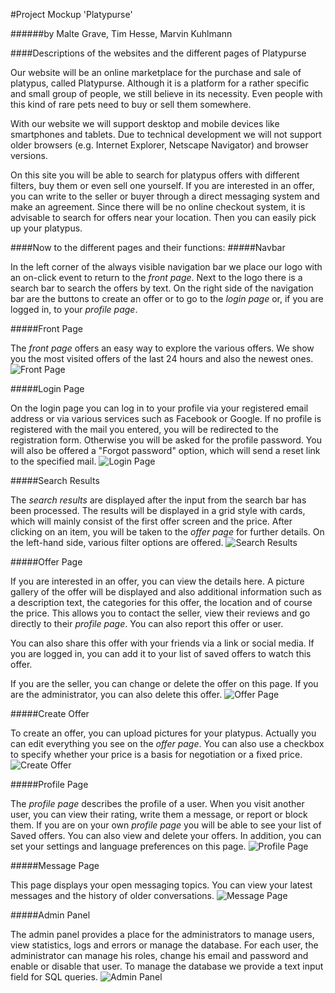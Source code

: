 #Project Mockup 'Platypurse'

######by Malte Grave, Tim Hesse, Marvin Kuhlmann

####Descriptions of the websites and the different pages of Platypurse

Our website will be an online marketplace for the purchase and sale of platypus, called Platypurse. Although it is a platform for a rather specific and small group of people, we still believe in its necessity. Even people with this kind of rare pets need to buy or sell them somewhere.

With our website we will support desktop and mobile devices like smartphones and tablets. Due to technical development we will not support older browsers (e.g. Internet Explorer, Netscape Navigator) and browser versions.

On this site you will be able to search for platypus offers with different filters, buy them or even sell one yourself.
If you are interested in an offer, you can write to the seller or buyer through a direct messaging system and make an agreement.
Since there will be no online checkout system, it is advisable to search for offers near your location. Then you can easily pick up your platypus.

####Now to the different pages and their functions:
#####Navbar

In the left corner of the always visible navigation bar we place our logo with an on-click event to return to the *front page*.
Next to the logo there is a search bar to search the offers by text.
On the right side of the navigation bar are the buttons to create an offer or to go to the *login page* or, if you are logged in, to your *profile page*.

#####Front Page

The *front page* offers an easy way to explore the various offers. We show you the most visited offers of the last 24 hours and also the newest ones.
![Front Page](./img/front_page.png "Front Page")

#####Login Page

On the login page you can log in to your profile via your registered email address or via various services such as Facebook or Google. If no profile is registered with the mail you entered, you will be redirected to the registration form. Otherwise you will be asked for the profile password.
You will also be offered a "Forgot password" option, which will send a reset link to the specified mail.
![Login Page](./img/login_page.png "Login Page")

#####Search Results

The *search results* are displayed after the input from the search bar has been processed. The results will be displayed in a grid style with cards, which will mainly consist of the first offer screen and the price. After clicking on an item, you will be taken to the *offer page* for further details. On the left-hand side, various filter options are offered.
![Search Results](./img/search_results.png "Search Results")

#####Offer Page

If you are interested in an offer, you can view the details here. A picture gallery of the offer will be displayed and also additional information such as a description text, the categories for this offer, the location and of course the price.
This allows you to contact the seller, view their reviews and go directly to their *profile page*. You can also report this offer or user.

You can also share this offer with your friends via a link or social media. If you are logged in, you can add it to your list of saved offers to watch this offer.

If you are the seller, you can change or delete the offer on this page. If you are the administrator, you can also delete this offer.
![Offer Page](./img/offer_page.png "Offer Page")

#####Create Offer

To create an offer, you can upload pictures for your platypus. Actually you can edit everything you see on the *offer page*. You can also use a checkbox to specify whether your price is a basis for negotiation or a fixed price.
![Create Offer](./img/create_offer.png "Create Offer")

#####Profile Page

The *profile page* describes the profile of a user. When you visit another user, you can view their rating, write them a message, or report or block them.
If you are on your own *profile page* you will be able to see your list of Saved offers. You can also view and delete your offers. In addition, you can set your settings and language preferences on this page.
![Profile Page](./img/profile_page.png "Profile Page")

#####Message Page

This page displays your open messaging topics. You can view your latest messages and the history of older conversations.
![Message Page](./img/message_page.png "Message Page")

#####Admin Panel

The admin panel provides a place for the administrators to manage users, view statistics, logs and errors or manage the database.
For each user, the administrator can manage his roles, change his email and password and enable or disable that user.
To manage the database we provide a text input field for SQL queries.
![Admin Panel](./img/admin_panel.png "Admin Panel")
